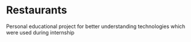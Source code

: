 # Restaurants
Personal educational project for better understanding technologies which were used during internship
